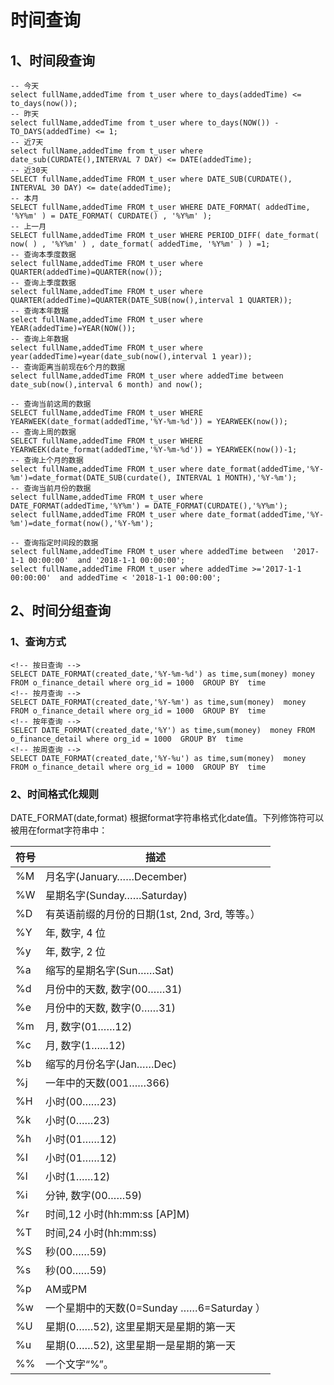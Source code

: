 # 时间查询


## 1、时间段查询
```mysql
-- 今天  
select fullName,addedTime from t_user where to_days(addedTime) <= to_days(now()); 
-- 昨天  
select fullName,addedTime from t_user where to_days(NOW()) - TO_DAYS(addedTime) <= 1;  
-- 近7天  
select fullName,addedTime from t_user where date_sub(CURDATE(),INTERVAL 7 DAY) <= DATE(addedTime);  
-- 近30天  
SELECT fullName,addedTime FROM t_user where DATE_SUB(CURDATE(), INTERVAL 30 DAY) <= date(addedTime);
-- 本月  
SELECT fullName,addedTime FROM t_user WHERE DATE_FORMAT( addedTime, '%Y%m' ) = DATE_FORMAT( CURDATE() , '%Y%m' );
-- 上一月  
SELECT fullName,addedTime FROM t_user WHERE PERIOD_DIFF( date_format( now( ) , '%Y%m' ) , date_format( addedTime, '%Y%m' ) ) =1; 
-- 查询本季度数据  
select fullName,addedTime FROM t_user where QUARTER(addedTime)=QUARTER(now()); 
-- 查询上季度数据  
select fullName,addedTime FROM t_user where QUARTER(addedTime)=QUARTER(DATE_SUB(now(),interval 1 QUARTER));  
-- 查询本年数据  
select fullName,addedTime FROM t_user where YEAR(addedTime)=YEAR(NOW());  
-- 查询上年数据  
select fullName,addedTime FROM t_user where year(addedTime)=year(date_sub(now(),interval 1 year));  
-- 查询距离当前现在6个月的数据  
select fullName,addedTime FROM t_user where addedTime between date_sub(now(),interval 6 month) and now();  
 
-- 查询当前这周的数据  
SELECT fullName,addedTime FROM t_user WHERE YEARWEEK(date_format(addedTime,'%Y-%m-%d')) = YEARWEEK(now());  
-- 查询上周的数据  
SELECT fullName,addedTime FROM t_user WHERE YEARWEEK(date_format(addedTime,'%Y-%m-%d')) = YEARWEEK(now())-1;  
-- 查询上个月的数据   
select fullName,addedTime FROM t_user where date_format(addedTime,'%Y-%m')=date_format(DATE_SUB(curdate(), INTERVAL 1 MONTH),'%Y-%m'); 
-- 查询当前月份的数据
select fullName,addedTime FROM t_user where DATE_FORMAT(addedTime,'%Y%m') = DATE_FORMAT(CURDATE(),'%Y%m');
select fullName,addedTime FROM t_user where date_format(addedTime,'%Y-%m')=date_format(now(),'%Y-%m'); 
 
-- 查询指定时间段的数据
select fullName,addedTime FROM t_user where addedTime between  '2017-1-1 00:00:00'  and '2018-1-1 00:00:00';   
select fullName,addedTime FROM t_user where addedTime >='2017-1-1 00:00:00'  and addedTime < '2018-1-1 00:00:00';
```

## 2、时间分组查询

### 1、查询方式

```mysql
<!-- 按日查询 -->  
SELECT DATE_FORMAT(created_date,'%Y-%m-%d') as time,sum(money) money FROM o_finance_detail where org_id = 1000  GROUP BY  time  
<!-- 按月查询 -->  
SELECT DATE_FORMAT(created_date,'%Y-%m') as time,sum(money)  money FROM o_finance_detail where org_id = 1000  GROUP BY  time  
<!-- 按年查询 -->  
SELECT DATE_FORMAT(created_date,'%Y') as time,sum(money)  money FROM o_finance_detail where org_id = 1000  GROUP BY  time   
<!-- 按周查询 -->  
SELECT DATE_FORMAT(created_date,'%Y-%u') as time,sum(money)  money FROM o_finance_detail where org_id = 1000  GROUP BY  time
```

### 2、时间格式化规则

DATE_FORMAT(date,format) 
根据format字符串格式化date值。下列修饰符可以被用在format字符串中：


| 符号 | 描述                                         |
| ---- | ---------------------------------------------- |
| %M   | 月名字(January……December)               |
| %W   | 星期名字(Sunday……Saturday)             |
| %D   | 有英语前缀的月份的日期(1st, 2nd, 3rd, 等等。） |
| %Y   | 年, 数字, 4 位                             |
| %y   | 年, 数字, 2 位                             |
| %a   | 缩写的星期名字(Sun……Sat)            |
| %d   | 月份中的天数, 数字(00……31)         |
| %e   | 月份中的天数, 数字(0……31)          |
| %m   | 月, 数字(01……12)                        |
| %c   | 月, 数字(1……12)                         |
| %b   | 缩写的月份名字(Jan……Dec)            |
| %j   | 一年中的天数(001……366)               |
| %H   | 小时(00……23)                             |
| %k   | 小时(0……23)                              |
| %h   | 小时(01……12)                             |
| %I   | 小时(01……12)                             |
| %l   | 小时(1……12)                              |
| %i   | 分钟, 数字(00……59)                     |
| %r   | 时间,12 小时(hh:mm:ss [AP]M)               |
| %T   | 时间,24 小时(hh:mm:ss)                     |
| %S   | 秒(00……59)                                |
| %s   | 秒(00……59)                                |
| %p   | AM或PM                                        |
| %w   | 一个星期中的天数(0=Sunday ……6=Saturday ） |
| %U   | 星期(0……52), 这里星期天是星期的第一天 |
| %u   | 星期(0……52), 这里星期一是星期的第一天 |
| %%   | 一个文字“%”。                         |
